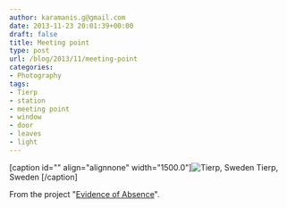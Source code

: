 ```yaml
---
author: karamanis.g@gmail.com
date: 2013-11-23 20:01:39+00:00
draft: false
title: Meeting point
type: post
url: /blog/2013/11/meeting-point
categories:
- Photography
tags:
- Tierp
- station
- meeting point
- window
- door
- leaves
- light
---
```


[caption id="" align="alignnone" width="1500.0"]![ Tierp, Sweden ](https://images.squarespace-cdn.com/content/v1/4f3f61bae4b063b909445965/1385236675497-RM5LABH4DODPGO4R029L/ke17ZwdGBToddI8pDm48kGRKL4JIl0FV9_gnSO4xknsUqsxRUqqbr1mOJYKfIPR7LoDQ9mXPOjoJoqy81S2I8N_N4V1vUb5AoIIIbLZhVYy7Mythp_T-mtop-vrsUOmeInPi9iDjx9w8K4ZfjXt2dr_4a0Jznzw0OCRTJVMM15xP37X5RQsGYt-cipN4dBgkpC969RuPXvt2ZwyzUXQf7Q/20131122-R0001097.jpg?format=original)
 Tierp, Sweden [/caption] 
  



From the project "[Evidence of Absence](/evidence-of-absence)".
